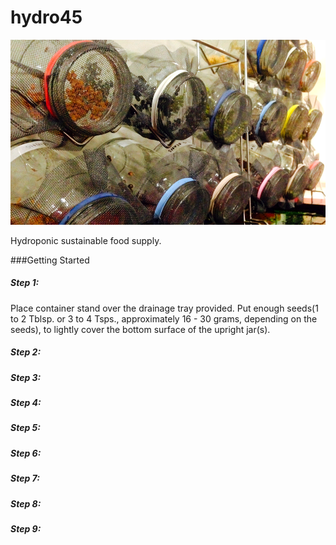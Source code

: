 hydro45
=======

![image](images/sprouts.png)

Hydroponic sustainable food supply.

###Getting Started

##### Step 1:
Place container stand over the drainage tray provided. Put enough seeds(1 to 2 Tblsp. or 3 to 4 Tsps., approximately 16 - 30 grams, depending on the seeds), to lightly cover the bottom surface of the upright jar(s).

##### Step 2:

##### Step 3:

##### Step 4:

##### Step 5:

##### Step 6:

##### Step 7:

##### Step 8:

##### Step 9: